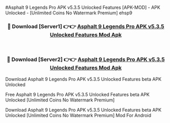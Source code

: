 #Asphalt 9 Legends Pro APK v5.3.5 Unlocked Features [APK-MOD] - APK Unlocked - [Unlimited Coins No Watermark Premium] ehsp9



<div align="center">

<h3>🔴 Download [Server1] 👉👉 <a href="https://momento.my/?title=Asphalt_9_Legends_Pro_APK_v5.3.5_Unlocked_Features">Asphalt 9 Legends Pro APK v5.3.5 Unlocked Features Mod Apk</a></h3><br>

<h3>🔴 Download [Server2] 👉👉 <a href="https://momento.my/?title=Asphalt_9_Legends_Pro_APK_v5.3.5_Unlocked_Features">Asphalt 9 Legends Pro APK v5.3.5 Unlocked Features Mod Apk</a></h3>
</div>



Download Asphalt 9 Legends Pro APK v5.3.5 Unlocked Features beta APK Unlocked

Free Asphalt 9 Legends Pro APK v5.3.5 Unlocked Features beta APK Unlocked [Unlimited Coins No Watermark Premium]

Download Asphalt 9 Legends Pro APK v5.3.5 Unlocked Features beta APK Unlocked [Unlimited Coins No Watermark Premium] Mod For Android
